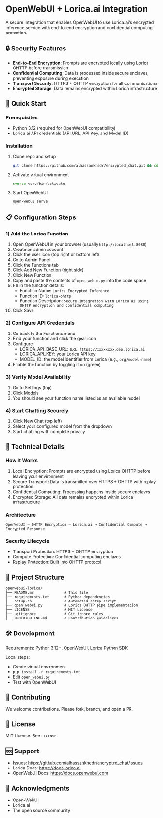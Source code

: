 # OpenWebUI + Lorica.ai Integration

A secure integration that enables OpenWebUI to use Lorica.ai's encrypted inference service with end-to-end encryption and confidential computing protection.

## 🔒 Security Features

- **End-to-End Encryption**: Prompts are encrypted locally using Lorica OHTTP before transmission
- **Confidential Computing**: Data is processed inside secure enclaves, preventing exposure during execution
- **Transport Security**: HTTPS + OHTTP encryption for all communications
- **Encrypted Storage**: Data remains encrypted within Lorica infrastructure

## 🚀 Quick Start

### Prerequisites

- Python 3.12 (required for OpenWebUI compatibility)
- Lorica.ai API credentials (API URL, API Key, and Model ID)

### Installation

1. Clone repo and setup
   ```bash
   git clone https://github.com/alhassankhedr/encrypted_chat.git && cd encrypted_chat && bash setup.sh
   ```

2. Activate virtual environment
   ```bash
   source venv/bin/activate
   ```

3. Start OpenWebUI
   ```bash
   open-webui serve
   ```

## 📋 Configuration Steps

### 1) Add the Lorica Function

1. Open OpenWebUI in your browser (usually `http://localhost:8080`)
2. Create an admin account
3. Click the user icon (top right or bottom left)
4. Go to Admin Panel
5. Click the Functions tab
6. Click Add New Function (right side)
7. Click New Function
8. Copy and paste the contents of `open_webui.py` into the code space
9. Fill in the function details:
   - Function Name: `Lorica Encrypted Inference`
   - Function ID: `lorica-ohttp`
   - Function Description: `Secure integration with Lorica.ai using OHTTP encryption and confidential computing`
10. Click Save

### 2) Configure API Credentials

1. Go back to the Functions menu
2. Find your function and click the gear icon
3. Configure:
   - LORICA_API_BASE_URL: e.g., `https://xxxxxxxx.dep.lorica.ai`
   - LORICA_API_KEY: your Lorica API key
   - MODEL_ID: the model identifier from Lorica (e.g., `org/model-name`)
4. Enable the function by toggling it on (green)

### 3) Verify Model Availability

1. Go to Settings (top)
2. Click Models
3. You should see your function name listed as an available model

### 4) Start Chatting Securely

1. Click New Chat (top left)
2. Select your configured model from the dropdown
3. Start chatting with complete privacy

## 🔧 Technical Details

### How It Works

1. Local Encryption: Prompts are encrypted using Lorica OHTTP before leaving your environment
2. Secure Transport: Data is transmitted over HTTPS + OHTTP with replay protection
3. Confidential Computing: Processing happens inside secure enclaves
4. Encrypted Storage: All data remains encrypted within Lorica infrastructure

### Architecture

```
OpenWebUI → OHTTP Encryption → Lorica.ai → Confidential Compute → Encrypted Response
```

### Security Lifecycle

- Transport Protection: HTTPS + OHTTP encryption
- Compute Protection: Confidential computing enclaves
- Replay Protection: Built into OHTTP protocol

## 📁 Project Structure

```
openwebui-lorica/
├── README.md              # This file
├── requirements.txt       # Python dependencies
├── setup.sh               # Automated setup script
├── open_webui.py          # Lorica OHTTP pipe implementation
├── LICENSE                # MIT License
├── .gitignore             # Git ignore rules
├── CONTRIBUTING.md        # Contribution guidelines
```

## 🛠️ Development

Requirements: Python 3.12+, OpenWebUI, Lorica Python SDK

Local steps:
- Create virtual environment
- `pip install -r requirements.txt`
- Edit `open_webui.py`
- Test with OpenWebUI

## 🤝 Contributing

We welcome contributions. Please fork, branch, and open a PR.

## 📄 License

MIT License. See `LICENSE`.

## 🆘 Support

- Issues: https://github.com/alhassankhedr/encrypted_chat/issues
- Lorica Docs: https://docs.lorica.ai
- OpenWebUI Docs: https://docs.openwebui.com

## 🙏 Acknowledgments

- Open-WebUI
- Lorica.ai
- The open source community

